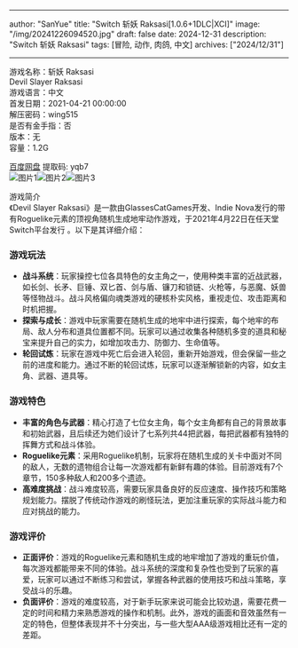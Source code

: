 
---
author: "SanYue"
title: "Switch 斩妖 Raksasi[1.0.6+1DLC|XCI]"
image: "/img/20241226094520.jpg"
draft: false
date: 2024-12-31
description: "Switch 斩妖 Raksasi"
tags: [冒险, 动作, 肉鸽, 中文]
archives: ["2024/12/31"]

---

游戏名称：斩妖 Raksasi   
Devil Slayer Raksasi    
游戏语言：中文  
首发日期：2021-04-21 00:00:00  
解压密码：wing515  
是否有金手指：否  
版本：无   
容量：1.2G

[百度网盘](https://pan.baidu.com/s/14B7fP2pvHSmn-arNTFLjKA) 提取码: yqb7  
![图片1](/img/027cfb.jpg)![图片2](/img/e77547.jpg)![图片3](/img/95881e.jpg)  

游戏简介  
《Devil Slayer Raksasi》是一款由GlassesCatGames开发、Indie Nova发行的带有Roguelike元素的顶视角随机生成地牢动作游戏，于2021年4月22日在任天堂Switch平台发行 。以下是其详细介绍：

### 游戏玩法
- **战斗系统**：玩家操控七位各具特色的女主角之一，使用种类丰富的近战武器，如长剑、长矛、巨锤、双匕首、剑与盾、镰刀和锁链、火枪等，与恶魔、妖兽等怪物战斗。战斗风格偏向魂类游戏的硬核朴实风格，重视走位、攻击距离和时机把握。
- **探索与成长**：游戏中玩家需要在随机生成的地牢中进行探索，每个地牢的布局、敌人分布和道具位置都不同。玩家可以通过收集各种随机多变的道具和秘宝来提升自己的实力，如增加攻击力、防御力、生命值等。
- **轮回试炼**：玩家在游戏中死亡后会进入轮回，重新开始游戏，但会保留一些之前的进度和能力。通过不断的轮回试炼，玩家可以逐渐解锁新的内容，如女主角、武器、道具等。

### 游戏特色
- **丰富的角色与武器**：精心打造了七位女主角，每个女主角都有自己的背景故事和初始武器，且后续还为她们设计了七系列共44把武器，每把武器都有独特的挥舞方式和战斗体验。
- **Roguelike元素**：采用Roguelike机制，玩家将在随机生成的关卡中面对不同的敌人，无数的遗物组合让每一次游戏都有新鲜有趣的体验。目前游戏有7个章节，150多种敌人和200多个遗迹。
- **高难度挑战**：战斗难度较高，需要玩家具备良好的反应速度、操作技巧和策略规划能力。摆脱了传统动作游戏的刷怪玩法，更加注重玩家的实际战斗能力和应对挑战的能力。

### 游戏评价
- **正面评价**：游戏的Roguelike元素和随机生成的地牢增加了游戏的重玩价值，每次游戏都能带来不同的体验。战斗系统的深度和复杂性也受到了玩家的喜爱，玩家可以通过不断练习和尝试，掌握各种武器的使用技巧和战斗策略，享受战斗的乐趣。
- **负面评价**：游戏的难度较高，对于新手玩家来说可能会比较劝退，需要花费一定的时间和精力来熟悉游戏的操作和机制。此外，游戏的画面和音效虽然有一定的特色，但整体表现并不十分突出，与一些大型AAA级游戏相比还有一定的差距。

